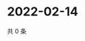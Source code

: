 # 2022-02-14

共 0 条

<!-- BEGIN WEIBO -->
<!-- 最后更新时间 Mon Feb 14 2022 10:25:01 GMT+0800 (China Standard Time) -->

<!-- END WEIBO -->
